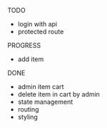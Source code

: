 TODO
- login with api
- protected route

PROGRESS
- add item

DONE
- admin item cart
- delete item in cart by admin
- state management
- routing
- styling
